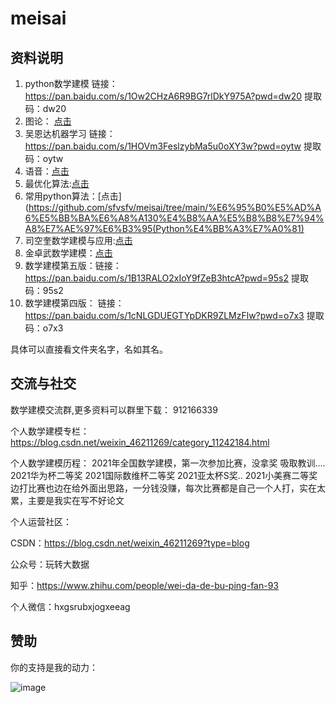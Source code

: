 # meisai

## 资料说明
1. python数学建模  链接：https://pan.baidu.com/s/1Ow2CHzA6R9BG7rlDkY975A?pwd=dw20  提取码：dw20 
2. 图论： [点击](https://github.com/sfvsfv/meisai/tree/main/%E5%9B%BE%E8%AE%BA%E7%AE%97%E6%B3%95%E5%8F%8A%E5%85%B6MATLAB%E5%AE%9E%E7%8E%B0)
3. 吴恩达机器学习 链接：https://pan.baidu.com/s/1HOVm3FeslzybMa5u0oXY3w?pwd=oytw  提取码：oytw 
4. 语音：[点击](https://github.com/sfvsfv/meisai/tree/main/%E6%95%B0%E5%AD%97%E8%AF%AD%E9%9F%B3%E5%A4%84%E7%90%86%E5%8F%8AMATLAB%E4%BB%BF%E7%9C%9F)
5. 最优化算法:[点击](https://github.com/sfvsfv/meisai/tree/main/%E6%9C%80%E4%BC%98%E5%8C%96%E9%97%AE%E9%A2%98%E7%9B%B8%E5%85%B3%E7%AE%97%E6%B3%95)
6. 常用python算法：[点击](https://github.com/sfvsfv/meisai/tree/main/%E6%95%B0%E5%AD%A6%E5%BB%BA%E6%A8%A130%E4%B8%AA%E5%B8%B8%E7%94%A8%E7%AE%97%E6%B3%95(Python%E4%BB%A3%E7%A0%81)
7. 司空奎数学建模与应用:[点击](https://github.com/sfvsfv/meisai/tree/main/%E6%95%B0%E5%AD%A6%E5%BB%BA%E6%A8%A1%E7%AE%97%E6%B3%95%E4%B8%8E%E5%BA%94%E7%94%A8)
8. 金卓武数学建模：[点击](https://github.com/sfvsfv/meisai/tree/main/%E5%8D%93%E9%87%91%E6%AD%A6%E3%80%8AMATLAB%E5%9C%A8%E6%95%B0%E5%AD%A6%E5%BB%BA%E6%A8%A1%E4%B8%AD%E7%9A%84%E5%BA%94%E7%94%A8%E3%80%8B%20%E7%AC%AC2%E7%89%88)
9. 数学建模第五版：链接：https://pan.baidu.com/s/1B13RALO2xIoY9fZeB3htcA?pwd=95s2  提取码：95s2 
10. 数学建模第四版： 链接：https://pan.baidu.com/s/1cNLGDUEGTYpDKR9ZLMzFlw?pwd=o7x3  提取码：o7x3 



具体可以直接看文件夹名字，名如其名。



## 交流与社交

数学建模交流群,更多资料可以群里下载： 912166339

个人数学建模专栏：https://blog.csdn.net/weixin_46211269/category_11242184.html

个人数学建模历程：
2021年全国数学建模，第一次参加比赛，没拿奖
吸取教训....
2021华为杯二等奖
2021国际数维杯二等奖
2021亚太杯S奖..
2021小美赛二等奖
边打比赛也边在给外面出思路，一分钱没赚，每次比赛都是自己一个人打，实在太累，主要是我实在写不好论文

个人运营社区：

CSDN：https://blog.csdn.net/weixin_46211269?type=blog

公众号：玩转大数据

知乎：https://www.zhihu.com/people/wei-da-de-bu-ping-fan-93

个人微信：hxgsrubxjogxeeag

## 赞助
你的支持是我的动力：

![image](https://user-images.githubusercontent.com/62045791/161433753-efb93e5c-f2bf-4ccd-b70f-eef27c8d0949.png)


